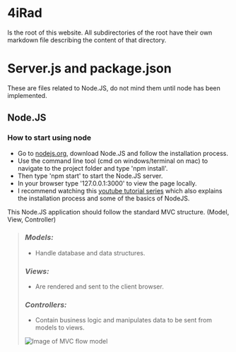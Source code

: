
# **4iRad**
Is the root of this website. All subdirectories of the root have their own markdown file describing the content of that directory.

# **Server.js and package.json**
These are files related to Node.JS, do not mind them until node has been implemented.

## **Node.JS**
### **How to start using node**
* Go to [nodejs.org](https://nodejs.org/en/download/), download Node.JS and follow the installation process.
* Use the command line tool (cmd on windows/terminal on mac) to navigate to the project folder and type 'npm install'.
* Then type 'npm start' to start the Node.JS server.
* In your browser type '127.0.0.1:3000' to view the page locally.
* I recommend watching this [youtube tutorial series](https://www.youtube.com/playlist?list=PL6gx4Cwl9DGBMdkKFn3HasZnnAqVjzHn_) which also explains the installation process and some of the basics of NodeJS.

This Node.JS application should follow the standard MVC structure. (Model, View, Controller)

> ### _Models:_
> * Handle database and data structures.
> ### _Views:_
> * Are rendered and sent to the client browser.
> ### _Controllers:_
> * Contain business logic and manipulates data to be sent from models to views.
>
> ![Image of MVC flow model](https://upload.wikimedia.org/wikipedia/commons/a/a0/MVC-Process.svg)
